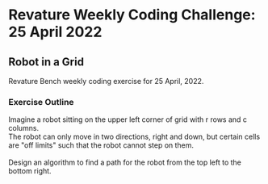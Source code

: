 # Revature Weekly Coding Challenge: 25 April 2022
## Robot in a Grid
Revature Bench weekly coding exercise for 25 April, 2022.

### Exercise Outline
Imagine a robot sitting on 
the upper left corner of grid with r rows and c 
columns. 
<br>The robot can only move in two directions, 
right and down, but certain cells are "off limits" 
such that the robot cannot step on them. 
<br><br>Design an 
algorithm to find a path for the robot from the top 
left to the bottom right.
